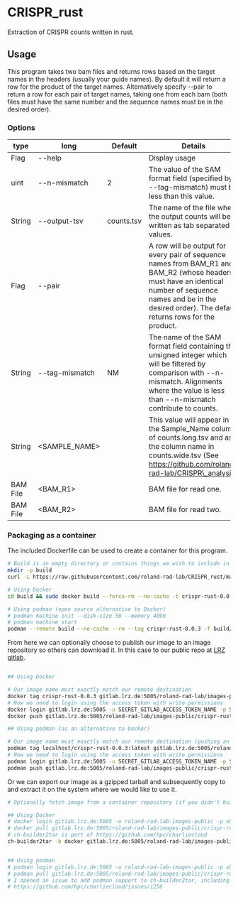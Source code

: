# CRISPR\_rust
Extraction of CRISPR counts written in rust.

## Usage
This program takes two bam files and returns rows based on the target names in the headers (usually your guide names). By default it will return a row for the product of the target names. Alternatively specify --pair to return a row for each pair of target names, taking one from each bam (both files must have the same number and the sequence names must be in the desired order).

### Options
| type      | long           | Default    | Details                                                                                                                                                                                                               |
|-----------|----------------|------------|-----------------------------------------------------------------------------------------------------------------------------------------------------------------------------------------------------------------------|
| Flag      | --help         |            | Display usage                                                                                                                                                                                                         |
| uint      | --n-mismatch   | 2          | The value of the SAM format field (specified by --tag-mismatch) must be less than this value.                                                                                                                         |
| String    | --output-tsv   | counts.tsv | The name of the file where the output counts will be written as tab separated values.                                                                                                                                 |
| Flag      | --pair         |            | A row will be output for every pair of sequence names from BAM\_R1 and BAM\_R2 (whose headers must have an identical number of sequence names and be in the desired order). The default returns rows for the product. |                          
| String    | --tag-mismatch | NM         | The name of the SAM format field containing the unsigned integer which will be filtered by comparison with --n-mismatch. Alignments where the value is less than --n-mismatch contribute to counts.                   |
| String    | <SAMPLE\_NAME> |            | This value will appear in the Sample\_Name column of counts.long.tsv and as the column name in counts.wide.tsv (See https://github.com/roland-rad-lab/CRISPR\_analysis)                                               |
| BAM File  | <BAM\_R1>      |            | BAM file for read one.                                                                                                                                                                                                |
| BAM File  | <BAM\_R2>      |            | BAM file for read two.                                                                                                                                                                                                |

### Packaging as a container
The included Dockerfile can be used to create a container for this program.
```bash
# Build is an empty directory or contains things we wish to include in our image (sometimes called context)
mkdir -p build
curl -L https://raw.githubusercontent.com/roland-rad-lab/CRISPR_rust/main/Dockerfile.crispr-rust > build/Dockerfile.crispr-rust

# Using Docker
cd build && sudo docker build --force-rm --no-cache -t crispr-rust-0.0.3 -f Dockerfile.crispr-rust .

# Using podman (open source alternative to Docker)
# podman machine init --disk-size 50 --memory 4096
# podman machine start
podman --remote build --no-cache --rm --tag crispr-rust-0.0.3 -f build/Dockerfile.crispr-rust build

```

From here we can optionally choose to publish our image to an image repository so others can download it. In this case to our public repo at [LRZ gitlab](https://gitlab.lrz.de/roland-rad-lab/images-public/container_registry).

```bash

## Using Docker

# Our image name must exactly match our remote destination
docker tag crispr-rust-0.0.3 gitlab.lrz.de:5005/roland-rad-lab/images-public/crispr-rust:0.0.3
# Now we need to login using the access token with write permissions
docker login gitlab.lrz.de:5005 -u SECRET_GITLAB_ACCESS_TOKEN_NAME -p SECRET_GITLAB_ACCESS_TOKEN
docker push gitlab.lrz.de:5005/roland-rad-lab/images-public/crispr-rust:0.0.3

## Using podman (as an alternative to Docker)

# Our image name must exactly match our remote destination (pushing an image with an already existing tag probably won't work)
podman tag localhost/crispr-rust-0.0.3:latest gitlab.lrz.de:5005/roland-rad-lab/images-public/crispr-rust:0.0.3
# Now we need to login using the access token with write permissions
podman login gitlab.lrz.de:5005 -u SECRET_GITLAB_ACCESS_TOKEN_NAME -p SECRET_GITLAB_ACCESS_TOKEN
podman push gitlab.lrz.de:5005/roland-rad-lab/images-public/crispr-rust:0.0.3


```

Or we can export our image as a gzipped tarball and subsequently copy to and extract it on the system where we would like to use it.

```bash
# Optionally fetch image from a container repository (if you didn't build it locally)

## Using Docker
# docker login gitlab.lrz.de:5005 -u roland-rad-lab-images-public -p xUSAxe6kmRb1y13Ajzak
# docker pull gitlab.lrz.de:5005/roland-rad-lab/images-public/crispr-rust:0.0.3
# ch-builder2tar is part of https://github.com/hpc/charliecloud
ch-builder2tar -b docker gitlab.lrz.de:5005/roland-rad-lab/images-public/crispr-rust:0.0.3 target/


## Using podman
# podman login gitlab.lrz.de:5005 -u roland-rad-lab-images-public -p xUSAxe6kmRb1y13Ajzak
# podman pull gitlab.lrz.de:5005/roland-rad-lab/images-public/crispr-rust:0.0.3
# I opened an issue to add podman support to ch-builder2tar, including my implementation
# https://github.com/hpc/charliecloud/issues/1256


```


